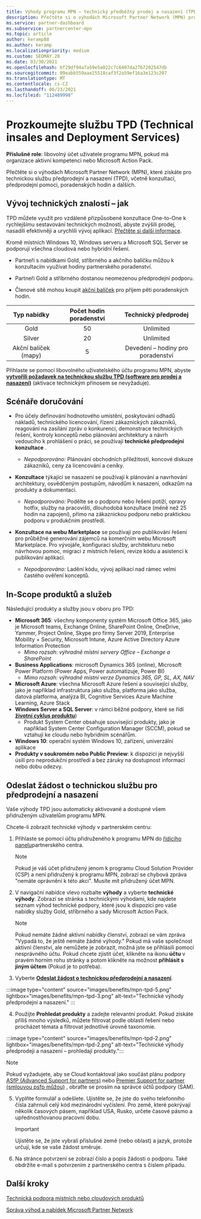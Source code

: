 ```yaml
---
title: Výhody programu MPN – technický předběžný prodej a nasazení (TPD)
description: Přečtěte si o výhodách Microsoft Partner Network (MPN) pro technické služby před prodejem a nasazením (TPD).
ms.service: partner-dashboard
ms.subservice: partnercenter-mpn
ms.topic: article
author: keramp88
ms.author: keramp
ms.localizationpriority: medium
ms.custom: SEOMAY.20
ms.date: 03/30/2021
ms.openlocfilehash: bf29df94a7a59e5a022c7c6407da27b7202547db
ms.sourcegitcommit: 09eabb559aae25518caf3f2a59ef16a3e123c207
ms.translationtype: MT
ms.contentlocale: cs-CZ
ms.lasthandoff: 06/23/2021
ms.locfileid: "112489998"
---
```

# <a name="explore-technical-presales-and-deployment-services-tpd"></a>Prozkoumejte službu TPD (Technical insales and Deployment Services) 

**Příslušné role**: libovolný účet uživatele programu MPN, pokud má organizace aktivní kompetenci nebo Microsoft Action Pack.

Přečtěte si o výhodách Microsoft Partner Network (MPN), které získáte pro technickou službu předprodejní a nasazení (TPD), včetně konzultací, předprodejní pomoci, poradenských hodin a dalších.

## <a name="develop-your-technical-know-how"></a>Vývoj technických znalostí – jak

TPD můžete využít pro vzdálené přizpůsobené konzultace One-to-One k rychlejšímu sestavování technických možností, abyste zvýšili prodej, nasadili efektivněji a urychlili vývoj aplikací. [Přečtěte si další informace](https://aka.ms/TPD).

Kromě místních Windows 10, Windows serveru a Microsoft SQL Server se podporují všechna cloudová nebo hybridní řešení. 

- Partneři s nabídkami Gold, stříbrného a akčního balíčku můžou k konzultacím využívat hodiny partnerského poradenství. 

- Partneři Gold a stříbrného dostanou neomezenou předprodejní podporu. 

- Členové sítě mohou koupit [akční balíček](https://partner.microsoft.com/membership/action-pack) pro příjem pěti poradenských hodin.  

|     Typ nabídky    | Počet hodin poradenství |   Technický předprodej   |
|:-----------------:|:------------------------:|:----------------------:|
|        Gold       |            50            |        Unlimited       |
|       Silver      |            20            |        Unlimited       |
| Akční balíček (mapy) |             5            | Devedení – hodiny pro poradenství |

Přihlaste se pomocí libovolného uživatelského účtu programu MPN, abyste **[vytvořili požadavek na technickou službu TPD (software pro prodej a nasazení)](https://partner.microsoft.com/dashboard/mpn/membership/benefits/technical/createadvisoryhours-servicerequest)** (aktivace technickým přínosem se nevyžaduje).

## <a name="delivery-scenarios"></a>Scénáře doručování

- Pro účely definování hodnotového umístění, poskytování odhadů nákladů, technického licencování, řízení zákaznických zákazníků, reagování na zasílání zpráv o konkurenci, demonstrace technických řešení, kontroly konceptů nebo plánování architektury a návrh vedoucího k prohlášení o práci, se používají **technické předprodejní konzultace** .

  - *Nepodporováno:* Plánování obchodních příležitostí, koncové diskuze zákazníků, ceny za licencování a ceníky.


- **Konzultace** týkající se nasazení se používají k plánování a navrhování architektury, osvědčeným postupům, návodům k nasazení, odkazům na produkty a dokumentaci.

  - *Nepodporováno:* Podělte se o podporu nebo řešení potíží, opravy hotfix, služby na pracovišti, dlouhodobá konzultace (méně než 25 hodin na zapojení), přímo na zákaznickou podporu nebo praktickou podporu v produkčním prostředí. 


- **Konzultace na webu Marketplace** se používají pro publikování řešení pro průběžné generování zájemců na komerčním webu Microsoft Marketplace. Pro vývojáře, konfiguraci služby, architekturu nebo návrhovou pomoc, migraci z místních řešení, revize kódu a asistenci k publikování aplikací.

  - *Nepodporováno:* Ladění kódu, vývoj aplikací nad rámec velmi častého ověření konceptů.

## <a name="in-scope-products-and-services"></a>In-Scope produktů a služeb

Následující produkty a služby jsou v oboru pro TPD:
- **Microsoft 365**: všechny komponenty systém Microsoft Office 365, jako je Microsoft teams, Exchange Online, SharePoint Online, OneDrive, Yammer, Project Online, Skype pro firmy Server 2019, Enterprise Mobility + Security, Microsoft Intune, Azure Active Directory Azure Information Protection
  - *Mimo rozsah: výhradně místní servery Office – Exchange a SharePoint*
- **Business Applications**: microsoft Dynamics 365 (online), Microsoft Power Platform (Power Apps, Power automatizuje, Power BI)
  - *Mimo rozsah: výhradně místní verze Dynamics 365, GP, SL, AX, NAV*
- **Microsoft Azure**: všechna Microsoft Azure řešení a související služby, jako je například infrastruktura jako služba, platforma jako služba, datová platforma, analýza BI, Cognitive Services Azure Machine Learning, Azure Stack
- **Windows Server a SQL Server**: v rámci běžné podpory, které se řídí **[životní cyklus produktu](/lifecycle/policies/fixed)**)
  - Produkt System Center obsahuje související produkty, jako je například System Center Configuration Manager (SCCM), pokud se vztahují ke cloudu nebo hybridním scénářům.
- **Windows 10**: operační systém Windows 10, zařízení, univerzální aplikace
- **Produkty v soukromém nebo Public Preview**: k dispozici je nejvyšší úsilí pro neprodukční prostředí a bez záruky na dostupnost informací nebo dobu odezvy.

## <a name="submit-a-technical-presales-and-deployment-services-request"></a>Odeslat žádost o technickou službu pro předprodejní a nasazení 

Vaše výhody TPD jsou automaticky aktivované a dostupné všem přidruženým uživatelům programu MPN. 

Chcete-li zobrazit technické výhody v partnerském centru:

1. Přihlaste se pomocí účtu přidruženého k programu MPN do [řídicího panelu](https://partner.microsoft.com/dashboard)partnerského centra. 

   > [!NOTE]
   > Pokud je váš účet přidružený jenom k programu Cloud Solution Provider (CSP) a není přidružený k programu MPN, zobrazí se chybová zpráva "nemáte oprávnění k této akci". Musíte mít přidružený účet MPN.

2. V navigační nabídce vlevo rozbalte **výhody** a vyberte **technické výhody**. Zobrazí se stránka s technickými výhodami, kde najdete seznam výhod technické podpory, které jsou k dispozici pro vaše nabídky služby Gold, stříbrného a sady Microsoft Action Pack. 

   > [!NOTE]
   > Pokud nemáte žádné aktivní nabídky členství, zobrazí se vám zpráva "Vypadá to, že ještě nemáte žádné výhody." Pokud má vaše společnost aktivní členství, ale nemůžete je zobrazit, možná jste se přihlásili pomocí nesprávného účtu. Pokud chcete zjistit účet, klikněte na ikonu **účtu** v pravém horním rohu stránky a potom klikněte na možnost **přihlásit s jiným účtem** (Pokud je to potřeba).

3. Vyberte **[Odeslat žádost o technickou předprodejní a nasazení](https://partner.microsoft.com/dashboard/mpn/membership/benefits/technical/createadvisoryhours-servicerequest)**.

:::image type="content" source="images/benefits/mpn-tpd-5.png" lightbox="images/benefits/mpn-tpd-3.png" alt-text="Technické výhody předprodejní a nasazení." :::

4. Použijte **Prohledat produkty** a zadejte relevantní produkt. Pokud získáte příliš mnoho výsledků, můžete filtrovat podle oblasti řešení nebo procházet témata a filtrovat jednotlivé úrovně taxonomie.

:::image type="content" source="images/benefits/mpn-tpd-2.png" lightbox="images/benefits/mpn-tpd-2.png" alt-text="Technické výhody předprodeji a nasazení – prohledají produkty.":::

   > [!NOTE]
   > Pokud vyžadujete, aby se Cloud kontaktoval jako součást plánu podpory [ASfP (Advanced Support for partners)](https://partner.microsoft.com/support/advanced-cloud-support) nebo [Premier Support for partner (smlouvou psfp můžou)](https://partner.microsoft.com/support/microsoft-services-premier-support) , obraťte se prosím na správce účtů podpory (SAM).

5. Vyplňte formulář a odešlete. Ujistěte se, že jste do svého telefonního čísla zahrnuli celý kód mezinárodní vyčíslení. Pro země, které pokrývají několik časových pásem, například USA, Rusko, určete časové pásmo a upřednostňovanou pracovní dobu.

   > [!IMPORTANT]
   > Ujistěte se, že jste vybrali příslušné země (nebo oblast) a jazyk, protože určují, kde se vaše žádost směruje.

6. Na stránce potvrzení se zobrazí číslo a popis žádosti o podporu. Také obdržíte e-mail s potvrzením z partnerského centra s číslem případu.

## <a name="next-steps"></a>Další kroky
[Technická podpora místních nebo cloudových produktů](/mpn-benefits-technical-support.md)

[Správa výhod a nabídek Microsoft Partner Network](manage-your-partner-network-benefits.md)
